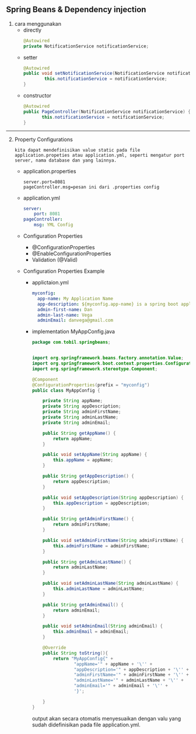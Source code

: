 ## Spring Beans & Dependency injection

1. cara menggunakan
    - directly
      ```java
      @Autowired
      private NotificationService notificationService;
      ```
    - setter
        ```java
        @Autowired
        public void setNotificationService(NotificationService notificationService) {
                this.notificationService = notificationService;
        }   
        ```
    - constructor
       ```java
       @Autowired
       public PageController(NotificationService notificationService) {
              this.notificationService = notificationService;
       }
       ```

---
2. Property Configurations
   ```
   kita dapat mendefinisikan value static pada file application.propeties atau application.yml, seperti mengatur port server, nama database dan yang lainnya.
   ```
   - application.properties
        ```properties
        server.port=8081
        pageController.msg=pesan ini dari .properties config
        ```
   - application.yml
        ```yaml
        server:
            port: 8081
        pageController:
            msg: YML Config
        ```
   - Configuration Properties
        - @ConfigurationProperties
        - @EnableConfigurationProperties
        - Validation (@Valid)
        
   - Configuration Properties Example
        - applictaion.yml
          ```yaml
          myconfig:
            app-name: My Application Name
            app-description: ${myconfig.app-name} is a spring boot application
            admin-first-name: Dan
            admin-last-name: Vega
            adminEmail: danvega@gmail.com
          ```
        - implementation MyAppConfig.java
            ```java
            package com.tobil.springbeans;
            
            
            import org.springframework.beans.factory.annotation.Value;
            import org.springframework.boot.context.properties.ConfigurationProperties;
            import org.springframework.stereotype.Component;
            
            @Component
            @ConfigurationProperties(prefix = "myconfig")
            public class MyAppConfig {
            
                private String appName;
                private String appDescription;
                private String adminFirstName;
                private String adminLastName;
                private String adminEmail;
            
                public String getAppName() {
                    return appName;
                }
            
                public void setAppName(String appName) {
                    this.appName = appName;
                }
            
                public String getAppDescription() {
                    return appDescription;
                }
            
                public void setAppDescription(String appDescription) {
                    this.appDescription = appDescription;
                }
            
                public String getAdminFirstName() {
                    return adminFirstName;
                }
            
                public void setAdminFirstName(String adminFirstName) {
                    this.adminFirstName = adminFirstName;
                }
            
                public String getAdminLastName() {
                    return adminLastName;
                }
            
                public void setAdminLastName(String adminLastName) {
                    this.adminLastName = adminLastName;
                }
            
                public String getAdminEmail() {
                    return adminEmail;
                }
            
                public void setAdminEmail(String adminEmail) {
                    this.adminEmail = adminEmail;
                }
            
                @Override
                public String toString(){
                    return "MyAppConfig{" +
                            "appName='" + appName + '\'' +
                            "appDescription='" + appDescription + '\'' +
                            "adminFirstName='" + adminFirstName + '\'' +
                            "adminLastName='" + adminLastName + '\'' +
                            "adminEmail='" + adminEmail + '\'' +
                            '}';
            
                }
            }

            ```
          output akan secara otomatis menyesuaikan dengan valu yang sudah didefinisikan pada file application.yml.
      
  

 
